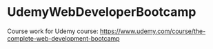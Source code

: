 # UdemyWebDeveloperBootcamp
Course work for Udemy course: https://www.udemy.com/course/the-complete-web-development-bootcamp
